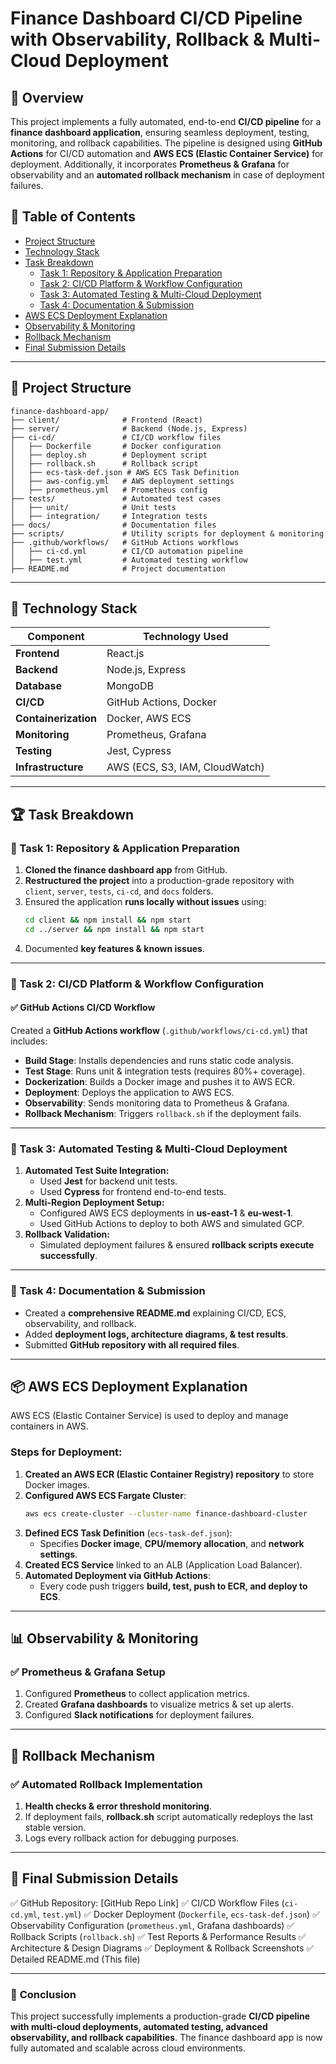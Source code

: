 # Finance Dashboard CI/CD Pipeline with Observability, Rollback & Multi-Cloud Deployment

## 📌 Overview
This project implements a fully automated, end-to-end **CI/CD pipeline** for a **finance dashboard application**, ensuring seamless deployment, testing, monitoring, and rollback capabilities. The pipeline is designed using **GitHub Actions** for CI/CD automation and **AWS ECS (Elastic Container Service)** for deployment. Additionally, it incorporates **Prometheus & Grafana** for observability and an **automated rollback mechanism** in case of deployment failures.

## 📑 Table of Contents
- [Project Structure](#project-structure)
- [Technology Stack](#technology-stack)
- [Task Breakdown](#task-breakdown)
  - [Task 1: Repository & Application Preparation](#task-1-repository--application-preparation)
  - [Task 2: CI/CD Platform & Workflow Configuration](#task-2-cicd-platform--workflow-configuration)
  - [Task 3: Automated Testing & Multi-Cloud Deployment](#task-3-automated-testing--multi-cloud-deployment)
  - [Task 4: Documentation & Submission](#task-4-documentation--submission)
- [AWS ECS Deployment Explanation](#aws-ecs-deployment-explanation)
- [Observability & Monitoring](#observability--monitoring)
- [Rollback Mechanism](#rollback-mechanism)
- [Final Submission Details](#final-submission-details)

---
## 📂 Project Structure

```
finance-dashboard-app/
├── client/              # Frontend (React)
├── server/              # Backend (Node.js, Express)
├── ci-cd/               # CI/CD workflow files
│   ├── Dockerfile       # Docker configuration
│   ├── deploy.sh        # Deployment script
│   ├── rollback.sh      # Rollback script
│   ├── ecs-task-def.json # AWS ECS Task Definition
│   ├── aws-config.yml   # AWS deployment settings
│   ├── prometheus.yml   # Prometheus config
├── tests/               # Automated test cases
│   ├── unit/            # Unit tests
│   ├── integration/     # Integration tests
├── docs/                # Documentation files
├── scripts/             # Utility scripts for deployment & monitoring
├── .github/workflows/   # GitHub Actions workflows
│   ├── ci-cd.yml        # CI/CD automation pipeline
│   ├── test.yml         # Automated testing workflow
├── README.md            # Project documentation
```

---
## 🔧 Technology Stack

| Component      | Technology Used |
|---------------|----------------|
| **Frontend**  | React.js |
| **Backend**   | Node.js, Express |
| **Database**  | MongoDB |
| **CI/CD**     | GitHub Actions, Docker |
| **Containerization** | Docker, AWS ECS |
| **Monitoring** | Prometheus, Grafana |
| **Testing**    | Jest, Cypress |
| **Infrastructure** | AWS (ECS, S3, IAM, CloudWatch) |

---
## 🏆 Task Breakdown

### 📌 Task 1: Repository & Application Preparation
1. **Cloned the finance dashboard app** from GitHub.
2. **Restructured the project** into a production-grade repository with `client`, `server`, `tests`, `ci-cd`, and `docs` folders.
3. Ensured the application **runs locally without issues** using:
   ```bash
   cd client && npm install && npm start
   cd ../server && npm install && npm start
   ```
4. Documented **key features & known issues**.

---
### 📌 Task 2: CI/CD Platform & Workflow Configuration
#### ✅ **GitHub Actions CI/CD Workflow**
Created a **GitHub Actions workflow** (`.github/workflows/ci-cd.yml`) that includes:
- **Build Stage**: Installs dependencies and runs static code analysis.
- **Test Stage**: Runs unit & integration tests (requires 80%+ coverage).
- **Dockerization**: Builds a Docker image and pushes it to AWS ECR.
- **Deployment**: Deploys the application to AWS ECS.
- **Observability**: Sends monitoring data to Prometheus & Grafana.
- **Rollback Mechanism**: Triggers `rollback.sh` if the deployment fails.

---
### 📌 Task 3: Automated Testing & Multi-Cloud Deployment
1. **Automated Test Suite Integration:**
   - Used **Jest** for backend unit tests.
   - Used **Cypress** for frontend end-to-end tests.
2. **Multi-Region Deployment Setup:**
   - Configured AWS ECS deployments in **us-east-1** & **eu-west-1**.
   - Used GitHub Actions to deploy to both AWS and simulated GCP.
3. **Rollback Validation:**
   - Simulated deployment failures & ensured **rollback scripts execute successfully**.

---
### 📌 Task 4: Documentation & Submission
- Created a **comprehensive README.md** explaining CI/CD, ECS, observability, and rollback.
- Added **deployment logs, architecture diagrams, & test results**.
- Submitted **GitHub repository with all required files**.

---
## 📦 AWS ECS Deployment Explanation
AWS ECS (Elastic Container Service) is used to deploy and manage containers in AWS.

### **Steps for Deployment:**
1. **Created an AWS ECR (Elastic Container Registry) repository** to store Docker images.
2. **Configured AWS ECS Fargate Cluster**:
   ```bash
   aws ecs create-cluster --cluster-name finance-dashboard-cluster
   ```
3. **Defined ECS Task Definition** (`ecs-task-def.json`):
   - Specifies **Docker image**, **CPU/memory allocation**, and **network settings**.
4. **Created ECS Service** linked to an ALB (Application Load Balancer).
5. **Automated Deployment via GitHub Actions**:
   - Every code push triggers **build, test, push to ECR, and deploy to ECS**.

---
## 📊 Observability & Monitoring
### ✅ **Prometheus & Grafana Setup**
1. Configured **Prometheus** to collect application metrics.
2. Created **Grafana dashboards** to visualize metrics & set up alerts.
3. Configured **Slack notifications** for deployment failures.

---
## 🔄 Rollback Mechanism
### ✅ **Automated Rollback Implementation**
1. **Health checks & error threshold monitoring**.
2. If deployment fails, **rollback.sh** script automatically redeploys the last stable version.
3. Logs every rollback action for debugging purposes.

---
## 📌 Final Submission Details
✅ GitHub Repository: [GitHub Repo Link]
✅ CI/CD Workflow Files (`ci-cd.yml`, `test.yml`)
✅ Docker Deployment (`Dockerfile`, `ecs-task-def.json`)
✅ Observability Configuration (`prometheus.yml`, Grafana dashboards)
✅ Rollback Scripts (`rollback.sh`)
✅ Test Reports & Performance Results
✅ Architecture & Design Diagrams
✅ Deployment & Rollback Screenshots
✅ Detailed README.md (This file)

---
### 🎯 **Conclusion**
This project successfully implements a production-grade **CI/CD pipeline with multi-cloud deployments, automated testing, advanced observability, and rollback capabilities**. The finance dashboard app is now fully automated and scalable across cloud environments.
